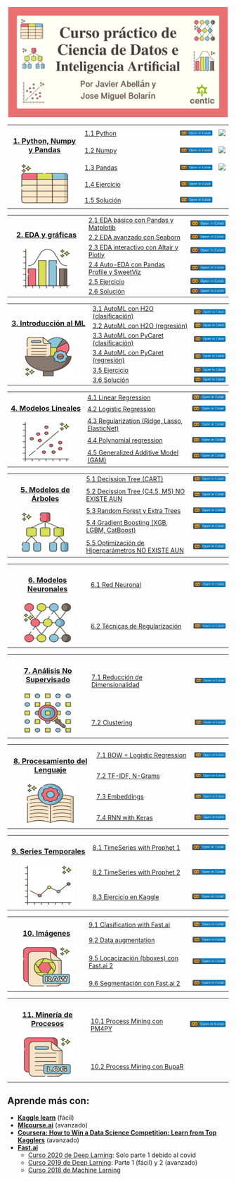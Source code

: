 <!--<h1 align="center">Curso de Ciencia Datos de CENTIC</h1>-->
<p align="center"><img src="img/miniaturas YT/Portada.png" width="500px"></p>


<table>
  
  <!----------------------------------- 1. Python, Numpy y Pandas ----------------------------------->
  <tr>
    <th width="250" rowspan="5"><h3><a href="/01.%20Python%2C%20Numpy%20y%20Pandas">1. Python, Numpy y Pandas</a></h3>
      <img src="img/icons/1 pandas.svg" width="120px" height="100px"></th>
    <td width="350"><a href="/01.%20Python%2C%20Numpy%20y%20Pandas/1.1%20Python.ipynb">1.1 Python</a></td>
    <td width="150"><a href="https://colab.research.google.com/github/CenticMurcia/curso-ciencia-datos/blob/master/01.%20Python%2C%20Numpy%20y%20Pandas/1.1%20Python.ipynb"><img src="img/colab.svg"/></a></td>
    <td><a href="https://youtu.be/7TEk5dsFaPk"><img src="https://img.shields.io/badge/-Vídeo-grey?logo=youtube&logoColor=red"/></a></td>
  </tr>
  <tr>
    <td><a href="/01.%20Python%2C%20Numpy%20y%20Pandas/1.2%20Numpy.ipynb">1.2 Numpy</a></td>
    <td><a href="https://colab.research.google.com/github/CenticMurcia/curso-ciencia-datos/blob/master/01.%20Python%2C%20Numpy%20y%20Pandas/1.2%20Numpy.ipynb"><img src="img/colab.svg"/></a></td>
    <td><a href="https://youtu.be/NV4Eh98Zdl0"><img src="https://img.shields.io/badge/-Vídeo-grey?logo=youtube&logoColor=red"/></a></td>
  </tr>
  <tr>
    <td><a href="/01.%20Python%2C%20Numpy%20y%20Pandas/1.3%20Pandas%20(adult%20dataset).ipynb">1.3 Pandas</a></td>
    <td><a href="https://colab.research.google.com/github/CenticMurcia/curso-ciencia-datos/blob/master/01.%20Python%2C%20Numpy%20y%20Pandas/1.3%20Pandas%20(adult%20dataset).ipynb"><img src="img/colab.svg"/></a></td>
    <td><a href="https://youtu.be/nShGCmrWgpw"><img src="https://img.shields.io/badge/-Vídeo-grey?logo=youtube&logoColor=red"/></a></td>
  </tr>
  <tr>
    <td><a href="/01.%20Python%2C%20Numpy%20y%20Pandas/1.4%20Ejercicio%20(titanic%20dataset).ipynb">1.4 Ejercicio</a></td>
    <td><a href="https://colab.research.google.com/github/CenticMurcia/curso-ciencia-datos/blob/master/01.%20Python%2C%20Numpy%20y%20Pandas/1.4%20Ejercicio%20(titanic%20dataset).ipynb"><img src="img/colab.svg"/></a></td>
  </tr>
  <tr>
    <td><a href="/01.%20Python%2C%20Numpy%20y%20Pandas/1.5%20Solución.ipynb">1.5 Solución</a></td>
    <td><a href="https://colab.research.google.com/github/CenticMurcia/curso-ciencia-datos/blob/master/01.%20Python%2C%20Numpy%20y%20Pandas/1.5%20Solución.ipynb"><img src="img/colab.svg"/></a></td>
  </tr>
</table>


<table>
  <!----------------------------------- 📊 2. EDA ----------------------------------->
  <tr>
    <th width="250" rowspan="6"><h3><a href="/02.%20EDA">2. EDA y gráficas</a></h3><img src="img/icons/2 eda.svg" width="120px" height="100px"></th>
    <td width="350"><a href="/02.%20EDA/2.1%20EDA%20sencillo%20con%20Pandas%20(churn%20ds).ipynb">2.1 EDA básico con Pandas y Matplotib</a></td>
    <td width="150"><a href="https://colab.research.google.com/github/CenticMurcia/curso-ciencia-datos/blob/master/02.%20EDA/2.1%20EDA%20sencillo%20con%20Pandas%20(churn%20ds).ipynb"><img src="img/colab.svg"/></a></td>
  </tr>
  <tr>
    <td><a href="/02.%20EDA/2.2%20EDA%20avanzado%20con%20Seaborn%20(churn%20ds).ipynb">2.2 EDA avanzado con Seaborn</a></td>
    <td><a href="https://colab.research.google.com/github/CenticMurcia/curso-ciencia-datos/blob/master/02.%20EDA/2.2%20EDA%20avanzado%20con%20Seaborn%20(churn%20ds).ipynb"><img src="img/colab.svg"/></a></td>
  </tr>
  <tr>
    <td><a href="/02.%20EDA/2.3%20EDA%20interactivo%20con%20Plotly%20(videogame%20ds).ipynb">2.3 EDA interactivo con Altair y Plotly</a></td>
    <td><a href="https://colab.research.google.com/github/CenticMurcia/curso-ciencia-datos/blob/master/02.%20EDA/2.3%20EDA%20interactivo%20con%20Plotly%20(videogame%20ds).ipynb"><img src="img/colab.svg"/></a></td>
  </tr>
  <tr>
    <td><a href="/02.%20EDA/2.4%20EDA%20automático%20con%20Pandas%20Profile.ipynb">2.4 Auto-EDA con Pandas Profile y SweetViz</a></td>
    <td><a href="https://colab.research.google.com/github/CenticMurcia/curso-ciencia-datos/blob/master/02.%20EDA/2.4%20EDA%20automático%20con%20Pandas%20Profile.ipynb"><img src="img/colab.svg"/></a></td>
  </tr>
  <tr>
    <td><a href="/02.%20EDA/2.4%20Ejercicio.ipynb">2.5 Ejercicio</a></td>
    <td><a href="https://colab.research.google.com/github/CenticMurcia/curso-ciencia-datos/blob/master/02.%20EDA/2.4%20Ejercicio.ipynb"><img src="img/colab.svg"/></a></td>
  </tr>
  <tr>
    <td><a href="/02.%20EDA/2.5%20Solución.ipynb">2.6 Solución</a></td>
    <td><a href="https://colab.research.google.com/github/CenticMurcia/curso-ciencia-datos/blob/master/02.%20EDA/2.5%20Solución.ipynb"><img src="img/colab.svg"/></a></td>
  </tr>
</table>


<table>
  <!----------------------------------- 3. Introducción al ML ----------------------------------->
  <tr>
    <th width="250" rowspan="6"><h3><a href="/03.%20AutoML">3. Introducción al ML</a></h3>
    <img src="img/icons/3 automl.svg" width="120px" height="100px"></th>
    <td width="350"><a href="/03.%20AutoML/1.%20AutoML%20con%20H2O%20(adult).ipynb">3.1 AutoML con H2O (clasificación)</a></td>
    <td width="150"><a href="https://colab.research.google.com/github/CenticMurcia/curso-ciencia-datos/blob/master/03.%20AutoML/1.%20AutoML%20con%20H2O%20(adult).ipynb"><img src="img/colab.svg"/></a></td>
  </tr>
  <tr>
    <td><a href="/03.%20AutoML/2.%20AutoML%20con%20H2O%20(houses).ipynb">3.2 AutoML con H2O (regresión)</a></td>
    <td><a href="https://colab.research.google.com/github/CenticMurcia/curso-ciencia-datos/blob/master/03.%20AutoML/2.%20AutoML%20con%20H2O%20(houses).ipynb"><img src="img/colab.svg"/></a></td>
  </tr>
  <tr>
    <td><a href="/03.%20AutoML/3.%20AutoML%20con%20Pycaret%20(adult).ipynb">3.3 AutoML con PyCaret (clasificación)</a></td>
    <td><a href="https://colab.research.google.com/github/CenticMurcia/curso-ciencia-datos/blob/master/03.%20AutoML/3.%20AutoML%20con%20Pycaret%20(adult).ipynb"><img src="img/colab.svg"/></a></td>
  </tr>
  <tr>
    <td><a href="/03.%20AutoML/4.%20AutoML%20con%20Pycaret%20(houses).ipynb">3.4 AutoML con PyCaret (regresión)</a></td>
    <td><a href="https://colab.research.google.com/github/CenticMurcia/curso-ciencia-datos/blob/master/03.%20AutoML/4.%20AutoML%20con%20Pycaret%20(houses).ipynb"><img src="img/colab.svg"/></a></td>
  </tr>
  <tr>
    <td><a href="/03.%20AutoML/5.%20Ejercicio%20(Pycaret).ipynb">3.5 Ejercicio</a></td>
    <td><a href="https://colab.research.google.com/github/CenticMurcia/curso-ciencia-datos/blob/master/03.%20AutoML/5.%20Ejercicio%20(Pycaret).ipynb"><img src="img/colab.svg"/></a></td>
  </tr>
  <tr>
    <td><a href="/03.%20AutoML/6.%20Solución%20(Pycaret).ipynb">3.6 Solución</a></td>
    <td><a href="https://colab.research.google.com/github/CenticMurcia/curso-ciencia-datos/blob/master/03.%20AutoML/6.%20Solución%20(Pycaret).ipynb"><img src="img/colab.svg"/></a></td>
  </tr>
</table>


<table>
  <!----------------------------------- 📏 4. Modelos Lineales ----------------------------------->
  <tr>
    <th width="250" rowspan="5"><h3><a href="/04.%20Linear%20models">4. Modelos Lineales</a></h3>
    <img src="img/icons/4 linear.svg" width="120px" height="100px"></th>
    <td width="350"><a href="/04.%20Linear%20models/4.1%20Linear%20Regression%20(houses).ipynb">4.1 Linear Regression</a></td>
    <td width="150"><a href="https://colab.research.google.com/github/CenticMurcia/curso-ciencia-datos/blob/master/04.%20Linear%20models/4.1%20Linear%20Regression%20(houses).ipynb"><img src="img/colab.svg"/></a></td>
  </tr>
  <tr>
    <td><a href="/04.%20Linear%20models/4.2%20Logistic%20Regression%20(titanic).ipynb">4.2 Logistic Regression</a></td>
    <td><a href="https://colab.research.google.com/github/CenticMurcia/curso-ciencia-datos/blob/master/04.%20Linear%20models/4.2%20Logistic%20Regression%20(titanic).ipynb"><img src="img/colab.svg"/></a></td>
  </tr>
  <tr>
    <td><a href="/04.%20Linear%20models/4.3%20Regularization.ipynb">4.3 Regularization (Ridge, Lasso, ElasticNet)</a></td>
    <td><a href="https://colab.research.google.com/github/CenticMurcia/curso-ciencia-datos/blob/master/04.%20Linear%20models/4.3%20Regularization.ipynb"><img src="img/colab.svg"/></a></td>
  </tr>
  <tr>
    <td><a href="/04.%20Linear%20models/4.4%20Polynomial%20regression.ipynb">4.4 Polynomial regression</a></td>
    <td><a href="https://colab.research.google.com/github/CenticMurcia/curso-ciencia-datos/blob/master/04.%20Linear%20models/4.4%20Polynomial%20regression.ipynb"><img src="img/colab.svg"/></a></td>
  </tr>
  <tr>
    <td><a href="/04.%20Linear%20models/4.5%20GAM%20(adult).ipynb">4.5 Generalized Additive Model (GAM)</a></td>
    <td><a href="https://colab.research.google.com/github/CenticMurcia/curso-ciencia-datos/blob/master/04.%20Linear%20models/4.5%20GAM%20(adult).ipynb"><img src="img/colab.svg"/></a></td>
  </tr>
</table>


<table>
  <!----------------------------------- 🌳 5. Tree models ----------------------------------->
  <tr>
    <th width="250" rowspan="5"><h3><a href="/05.%20Tree%20models">5. Modelos de Árboles</a></h3><img src="img/icons/5 tree.svg" width="120px" height="100px"></th>
    <td width="350"><a href="/05.%20Tree%20models/5.1%20Decission%20Tree%20(CART)%20(adult).ipynb">5.1 Decission Tree (CART)</a></td>
    <td width="150"><a href="https://colab.research.google.com/github/CenticMurcia/curso-ciencia-datos/blob/master/05.%20Tree%20models/5.1%20Decission%20Tree%20(CART)%20(adult).ipynb"><img src="img/colab.svg"/></a></td>
  </tr>
  <tr>
    <td><a href="/05.%20Tree%20models/2.2%20Decission%20tree.ipynb">5.2 Decission Tree (C4.5, M5) NO EXISTE AUN</a></td>
    <td><a href="https://colab.research.google.com/github/CenticMurcia/curso-ciencia-datos/blob/master/05.%20Tree%20models/2.2%20Decission%20tree.ipynb"><img src="img/colab.svg"/></a></td>
  </tr>
  <tr>
    <td><a href="/05.%20Tree%20models/5.2%20Random%20Forest%20y%20ET%20(adul).ipynb">5.3 Random Forest y Extra Trees</a></td>
    <td><a href="https://colab.research.google.com/github/CenticMurcia/curso-ciencia-datos/blob/master/05.%20Tree%20models/5.2%20Random%20Forest%20y%20ET%20(adul).ipynb"><img src="img/colab.svg"/></a></td>
  </tr> 
  <tr>
    <td><a href="/05.%20Tree%20models/5.3%20Gradient%20Boosting.ipynb">5.4 Gradient Boosting (XGB, LGBM, CatBoost)</a></td>
    <td><a href="https://colab.research.google.com/github/CenticMurcia/curso-ciencia-datos/blob/master/05.%20Tree%20models/5.3%20Gradient%20Boosting.ipynb"><img src="img/colab.svg"/></a></td>
  </tr>
  <tr>
    <td><a href="/05.%20Tree%20models/2.5%20Neural%20Network.ipynb">5.5 Optimización de Hiperparámetros  NO EXISTE AUN</a></td>
    <td><a href="https://colab.research.google.com/github/CenticMurcia/curso-ciencia-datos/blob/master/05.%20Tree%20models/2.5%20Neural%20Network.ipynb"><img src="img/colab.svg"/></a></td>
  </tr>
</table>


<table>
  <!-----------------------------------  6. Redes Neuronales ----------------------------------->
  <tr>
    <th width="250" rowspan="2"><h3><a href="/06.%20Neural%20Networks">6. Modelos Neuronales</a></h3><img src="img/icons/6 nn.svg" width="120px" height="100px"></th>
    <td width="350"><a href="/06.%20Web%20scrapping/6.1%20Beautiful%20Soup.ipynb">6.1 Red Neuronal</a></td>
    <td width="150"><a href="https://colab.research.google.com/github/CenticMurcia/curso-ciencia-datos/blob/master/06.%20Web%20scrapping/6.1%20Beautiful%20Soup.ipynb"><img src="img/colab.svg"/></a></td>
  </tr>
  <tr>
    <td><a href="/07.%20Unsupervised/5.2%20Clustering.ipynb">6.2 Técnicas de Regularización</a></td>
    <td><a href="https://colab.research.google.com/github/CenticMurcia/curso-ciencia-datos/blob/master/07.%20Unsupervised/5.2%20Clustering.ipynb"><img src="img/colab.svg"/></a></td>
</table>


<table>
  <!----------------------------------- 7. No Supervisado ----------------------------------->
  <tr>
    <th width="250" rowspan="2"><h3><a href="/07.%20Unsupervised">7. Análisis No Supervisado</a></h3><img src="img/icons/14 unsupervised.svg" width="120px" height="100px"></th>
    <td width="350"><a href="/07.%20Unsupervised/7.1%20Dim%20Red.ipynb">7.1 Reducción de Dimensionalidad</a></td>
    <td width="150"><a href="https://colab.research.google.com/github/CenticMurcia/curso-ciencia-datos/blob/master/07.%20Unsupervised/7.1%20Dim%20Red.ipynb"><img src="img/colab.svg"/></a></td>
  </tr>
  <tr>
    <td><a href="/07.%20Unsupervised/7.2%20Clustering.ipynb">7.2 Clustering</a></td>
    <td><a href="https://colab.research.google.com/github/CenticMurcia/curso-ciencia-datos/blob/master/07.%20Unsupervised/7.2%20Clustering.ipynb"><img src="img/colab.svg"/></a></td>
  </tr>
</table>


<table>
  <!-----------------------------------  8. NLP ----------------------------------->
  <tr>
    <th width="250" rowspan="4"><h3><a href="/08.%20NLP">8. Procesamiento del Lenguaje</a></h3><img src="img/icons/10 nlp.svg" width="120px" height="100px"></th>
    <td width="350"><a href="/07.%20NLP/4.1%20Bag%20of%20words%20Logistic%20Regression.ipynb">7.1 BOW + Logistic Regression</a></td>
    <td width="150"><a href="https://colab.research.google.com/github/CenticMurcia/curso-ciencia-datos/blob/master/07.%20NLP/4.1%20Bag%20of%20words%20Logistic%20Regression.ipynb"><img src="img/colab.svg"/></a></td>
  </tr>
  <tr>
    <td><a href="/07.%20NLP/4.2%20Tf-Idf%20%2B%202grams.ipynb">7.2 TF-IDF, N-Grams</a></td>
    <td><a href="https://colab.research.google.com/github/CenticMurcia/curso-ciencia-datos/blob/master/07.%20NLP/4.2%20Tf-Idf%20%2B%202grams.ipynb"><img src="img/colab.svg"/></a></td>
  </tr>
  <tr>
    <td><a href="/07.%20NLP/4.3%20Word%20Embeddings.ipynb">7.3 Embeddings</a></td>
    <td><a href="https://colab.research.google.com/github/CenticMurcia/curso-ciencia-datos/blob/master/07.%20NLP/4.3%20Word%20Embeddings.ipynb"><img src="img/colab.svg"/></a></td>
  </tr>
  <tr>
    <td><a href="/07.%20NLP/4.4%20RNN%20with%20Keras.ipynb">7.4 RNN with Keras</a></td>
    <td><a href="https://colab.research.google.com/github/CenticMurcia/curso-ciencia-datos/blob/master/07.%20NLP/4.4%20RNN%20with%20Keras.ipynb"><img src="img/colab.svg"/></a></td>
  </tr>
</table>


<table>  
  <!-----------------------------------  🕐 9. Time series ----------------------------------->
  <tr>
    <th width="250" rowspan="3"><h3><a href="/09.%20Time%20Series">9. Series Temporales</a></h3><img src="img/icons/9 time.svg" width="120px" height="100px"></th>
    <td width="350"><a href="/08.%20Time%20Series/8.1%20TimeSeries%20with%20Prophet%20-%20Walmart.ipynb">8.1 TimeSeries with Prophet 1</a></td>
    <td width="150"><a href="https://colab.research.google.com/github/CenticMurcia/curso-ciencia-datos/blob/master/08.%20Time%20Series/8.1%20TimeSeries%20with%20Prophet%20-%20Walmart.ipynb"><img src="img/colab.svg"/></a></td>
  </tr>
  <tr>
    <td><a href="/08.%20Time%20Series/8.2%20TimeSeries%20with%20Prophet%20-%20Medium%20posts.ipynb">8.2 TimeSeries with Prophet 2</a></td>
    <td><a href="https://colab.research.google.com/github/CenticMurcia/curso-ciencia-datos/blob/master/08.%20Time%20Series/8.2%20TimeSeries%20with%20Prophet%20-%20Medium%20posts.ipynb"><img src="img/colab.svg"/></a></td>
  </tr>
  <tr>
    <td><a href="/08.%20Time%20Series/8.3%20Ejercicio%20en%20Kaggle.ipynb">8.3 Ejercicio en Kaggle</a></td>
    <td><a href="https://colab.research.google.com/github/CenticMurcia/curso-ciencia-datos/blob/master/08.%20Time%20Series/8.3%20Ejercicio%20en%20Kaggle.ipynb"><img src="img/colab.svg"/></a></td>
  </tr>
</table>


<table>
  <!-----------------------------------  🖼️ 9. Image ----------------------------------->
  <tr>
    <th width="250" rowspan="4"><h3><a href="/10.%20Image">10. Imágenes</a></h3><img src="img/icons/12 image.svg" width="120px" height="100px"></th>
    <td width="350"><a href="/10.%20Image/Classification%20-%20Fastai.ipynb">9.1 Clasification with Fast.ai</a></td>
    <td width="150"><a href="https://colab.research.google.com/github/CenticMurcia/curso-ciencia-datos/blob/master/10.%20Image/Fastai.ipynb"><img src="img/colab.svg"/></a></td>
  </tr>
    <tr>
    <td><a href="/10.%20Image/Segmentation%20-%20Fastai.ipynb">9.2 Data augmentation</a></td>
    <td><a href="https://colab.research.google.com/github/CenticMurcia/curso-ciencia-datos/blob/master/10.%20Image/Segmentation%20-%20Fastai.ipynb"><img src="img/colab.svg"/></a></td>
  <tr>
    <td><a href="/10.%20Image/Segmentation%20-%20Fastai.ipynb">9.5 Locacización (bboxes) con Fast.ai 2</a></td>
    <td><a href="https://colab.research.google.com/github/CenticMurcia/curso-ciencia-datos/blob/master/10.%20Image/Segmentation%20-%20Fastai.ipynb"><img src="img/colab.svg"/></a></td>
  <tr>
    <td><a href="/10.%20Image/Segmentation%20-%20Fastai.ipynb">9.6 Segmentación con Fast.ai 2</a></td>
    <td><a href="https://colab.research.google.com/github/CenticMurcia/curso-ciencia-datos/blob/master/10.%20Image/Segmentation%20-%20Fastai.ipynb"><img src="img/colab.svg"/></a></td>
  </tr>
</table>

<table>
  <!---------------------------------  ⛏️ 10. Process Mining --------------------------------->
  <tr>
    <th width="250" rowspan="2"><h3><a href="/11.%20Process%20Mining">11. Minería de Procesos</a></h3><img src="img/icons/16 pm.svg" width="120px" height="100px"></th>
    <td width="350"><a href="/11.%20Process%20Mining/10.1%20Process%20Mining%20con%20PM4PY.ipynb">10.1 Process Mining con PM4PY</a></td>
    <td width="150"><a href="https://colab.research.google.com/github/CenticMurcia/curso-ciencia-datos/blob/master/11.%20Process%20Mining/10.1%20Process%20Mining%20con%20PM4PY.ipynb"><img src="img/colab.svg"/></a></td>
  </tr>
  <tr>
    <td><a href="/11.%20Process%20Mining/10.2%20Process%20Mining%20con%20BupaR.R">10.2 Process Mining con BupaR</a></td>
    <td></td>
  </tr>
</table>


<!-----------------------------------  EXTRA ----------------------------------->
<!--

- Modelos de instancia (knn)
- Modelos bayesianos
- Modelos genéticos/evolutivos
- Aprendizaje por refuerzo
- Recommenders
  - Recommender systems
  - Next Product to Buy (NPtB)
  - Collaborative Filtering
- Sonido
  - clasificacion
  - clasificacion temporal
  - separar fuentes)
- ML en producción
  - APIs
- Efficient Pandas (H20 datatable, reduce memory...)

-->

## Aprende más con:
- [**Kaggle learn**](https://www.kaggle.com/learn) (fácil)
- [**Mlcourse.ai**](http://mlcourse.ai) (avanzado)
- [**Coursera: How to Win a Data Science Competition: Learn from Top Kagglers**](https://www.coursera.org/learn/competitive-data-science) (avanzado)
- [**Fast.ai**](http://fast.ai)
  - [Curso 2020 de Deep Larning](https://course.fast.ai): Solo parte 1 debido al covid
  - [Curso 2019 de Deep Larning](https://course19.fast.ai): Parte 1 (fácil) y 2 (avanzado)
  - [Curso 2018 de Machine Larning](http://course18.fast.ai/ml)


